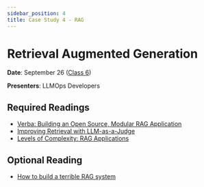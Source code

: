 ```yaml
---
sidebar_position: 4
title: Case Study 4 - RAG
---
```


# Retrieval Augmented Generation

**Date**: September 26 ([Class 6](../classes/week6.md))

**Presenters**: LLMOps Developers

## Required Readings

- [Verba: Building an Open Source, Modular RAG Application](https://weaviate.io/blog/verba-open-source-rag-app)
- [Improving Retrieval with LLM-as-a-Judge](https://blog.vespa.ai/improving-retrieval-with-llm-as-a-judge/)
- [Levels of Complexity: RAG Applications](https://jxnl.co/writing/2024/02/28/levels-of-complexity-rag-applications/)

## Optional Reading

- [How to build a terrible RAG system](https://jxnl.co/writing/2024/01/07/inverted-thinking-rag)
